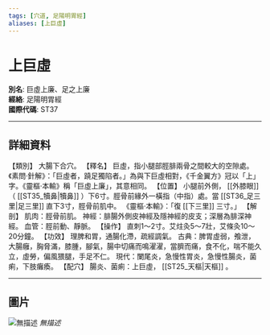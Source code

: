 ```yaml
---
tags: [穴道, 足陽明胃經]
aliases: [上巨虛]
---
```


# 上巨虛

**別名**: 巨虛上廉、足之上廉  
**經絡**: 足陽明胃經  
**國際代碼**: ST37  

---

## 詳細資料
【類別】
大腸下合穴。
【釋名】
巨虛，指小腿部脛腓兩骨之間較大的空隙處。《素問‧針解》：「巨虛者，蹺足獨陷者。」為與下巨虛相對，《千金翼方》冠以「上」字。《靈樞‧本輸》稱「巨虛上廉」，其意相同。
【位置】
小腿前外側， [[外膝眼]] （ [[ST35_犢鼻|犢鼻]] ）下6寸。脛骨前緣外一橫指（中指）處。當 [[ST36_足三里|足三里]] 直下3寸，脛骨前肌中。
《靈樞‧本輸》：「復 [[下三里]] 三寸。」
【解剖】
肌肉：脛骨前肌。
神經：腓腸外側皮神經及隱神經的皮支；深層為腓深神經。
血管：脛前動、靜脈。
【操作】
直刺1～2寸。艾炷灸5～7壯，艾條灸10～20分鐘。
【功效】
理脾和胃，通腸化滯，疏經調氣。
古典：脾胃虛弱，飧泄，大腸癰，胸脅滿，膝腫，腳氣，腸中切痛而鳴濯濯，當臍而痛，食不化，喘不能久立，虛勞，偏風猥腿，手足不仁。
現代：闌尾炎，急慢性胃炎，急慢性腸炎，菌痢，下肢癱瘓。
【配穴】
腸炎、菌痢：上巨虛， [[ST25_天樞|天樞]] 。

---

## 圖片
![無描述](https://yibian.hopto.org/pic/shu16/116.gif)
_無描述_

